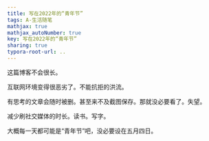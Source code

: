 ```yaml
---
title: 写在2022年的“青年节”
tags: A-生活随笔
mathjax: true
mathjax_autoNumber: true
key: 写在2022年的“青年节”
sharing: true
typora-root-url: ..
---
```


<!--more-->

这篇博客不会很长。

互联网环境变得很恶劣了。不能抗拒的洪流。

有思考的文章会随时被删。甚至来不及截图保存。那就没必要看了。失望。

减少刷社交媒体的时长。读书。写字。

大概每一天都可能是“青年节”吧，没必要设在五月四日。